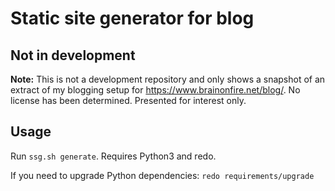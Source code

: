 # Static site generator for blog

## Not in development

**Note:** This is not a development repository
and only shows a snapshot of an extract of my blogging setup
for <https://www.brainonfire.net/blog/>.
No license has been determined.
Presented for interest only.

## Usage

Run `ssg.sh generate`. Requires Python3 and redo.

If you need to upgrade Python dependencies: `redo requirements/upgrade`
